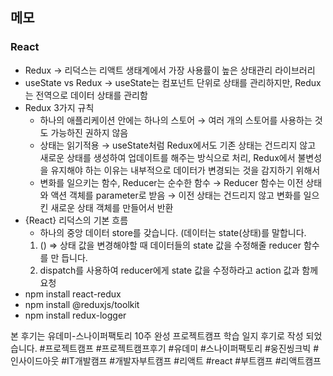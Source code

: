 ## 메모

### React

- Redux → 리덕스는 리액트 생태계에서 가장 사용률이 높은 상태관리 라이브러리
- useState vs Redux → useState는 컴포넌트 단위로 상태를 관리하지만, Redux는 전역으로 데이터 상태를 관리함
- Redux 3가지 규칙
  - 하나의 애플리케이션 안에는 하나의 스토어 → 여러 개의 스토어를 사용하는 것도 가능하진 권하지 않음
  - 상태는 읽기적용 → useState처럼 Redux에서도 기존 상태는 건드리지 않고 새로운 상태를 생성하여 업데이트를 해주는 방식으로 처리, Redux에서 불변성을 유지해야 하는 이유는 내부적으로 데이터가 변경되는 것을 감지하기 위해서
  - 변화를 일으키는 함수, Reducer는 순수한 함수 → Reducer 함수는 이전 상태와 액션 객체를 parameter로 받음 → 이전 상태는 건드리지 않고 변화를 일으킨 새로운 상태 객체를 만들어서 반환
- {React} 리덕스의 기본 흐름
  - 하나의 중앙 데이터 store를 갖습니다. (데이터는 state(상태)를 말합니다.
  1. () ⇒ 상태 값을 변경해야할 때 데이터들의 state 값을 수정해줄 reducer 함수를 만
     듭니다.
  2. dispatch를 사용하여 reducer에게 state 값을 수정하라고 action 값과 함께
     요청
- npm install react-redux
- npm install @reduxjs/toolkit
- npm install redux-logger

본 후기는 유데미-스나이퍼팩토리 10주 완성 프로젝트캠프 학습 일지 후기로 작성 되었습니다. #프로젝트캠프 #프로젝트캠프후기 #유데미 #스나이퍼팩토리 #웅진씽크빅 #인사이드아웃 #IT개발캠프 #개발자부트캠프 #리액트 #react #부트캠프 #리액트캠프
